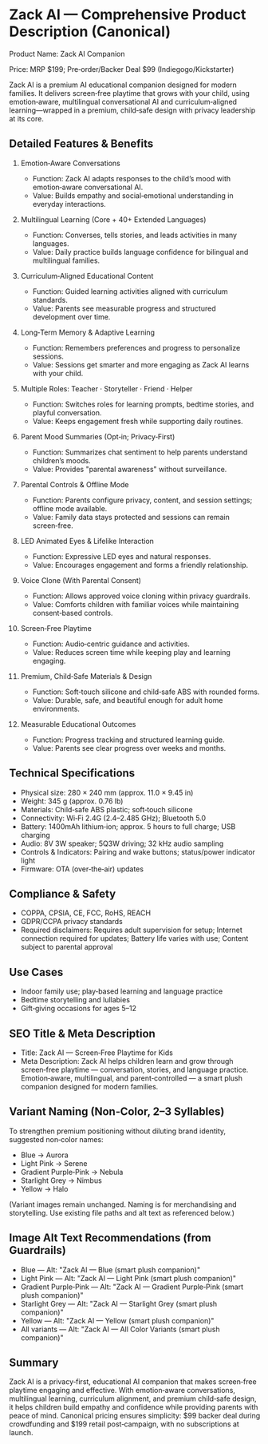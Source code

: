 # Zack AI — Comprehensive Product Description (Canonical)

Product Name: Zack AI Companion

Price: MRP $199; Pre‑order/Backer Deal $99 (Indiegogo/Kickstarter)

Zack AI is a premium AI educational companion designed for modern families. It delivers screen‑free playtime that grows with your child, using emotion‑aware, multilingual conversational AI and curriculum‑aligned learning—wrapped in a premium, child‑safe design with privacy leadership at its core.

## Detailed Features & Benefits

1. Emotion‑Aware Conversations
   - Function: Zack AI adapts responses to the child’s mood with emotion‑aware conversational AI.
   - Value: Builds empathy and social‑emotional understanding in everyday interactions.

2. Multilingual Learning (Core + 40+ Extended Languages)
   - Function: Converses, tells stories, and leads activities in many languages.
   - Value: Daily practice builds language confidence for bilingual and multilingual families.

3. Curriculum‑Aligned Educational Content
   - Function: Guided learning activities aligned with curriculum standards.
   - Value: Parents see measurable progress and structured development over time.

4. Long‑Term Memory & Adaptive Learning
   - Function: Remembers preferences and progress to personalize sessions.
   - Value: Sessions get smarter and more engaging as Zack AI learns with your child.

5. Multiple Roles: Teacher · Storyteller · Friend · Helper
   - Function: Switches roles for learning prompts, bedtime stories, and playful conversation.
   - Value: Keeps engagement fresh while supporting daily routines.

6. Parent Mood Summaries (Opt‑in; Privacy‑First)
   - Function: Summarizes chat sentiment to help parents understand children’s moods.
   - Value: Provides "parental awareness" without surveillance.

7. Parental Controls & Offline Mode
   - Function: Parents configure privacy, content, and session settings; offline mode available.
   - Value: Family data stays protected and sessions can remain screen‑free.

8. LED Animated Eyes & Lifelike Interaction
   - Function: Expressive LED eyes and natural responses.
   - Value: Encourages engagement and forms a friendly relationship.

9. Voice Clone (With Parental Consent)
   - Function: Allows approved voice cloning within privacy guardrails.
   - Value: Comforts children with familiar voices while maintaining consent‑based controls.

10. Screen‑Free Playtime
    - Function: Audio‑centric guidance and activities.
    - Value: Reduces screen time while keeping play and learning engaging.

11. Premium, Child‑Safe Materials & Design
    - Function: Soft‑touch silicone and child‑safe ABS with rounded forms.
    - Value: Durable, safe, and beautiful enough for adult home environments.

12. Measurable Educational Outcomes
    - Function: Progress tracking and structured learning guide.
    - Value: Parents see clear progress over weeks and months.

## Technical Specifications

- Physical size: 280 × 240 mm (approx. 11.0 × 9.45 in)
- Weight: 345 g (approx. 0.76 lb)
- Materials: Child‑safe ABS plastic; soft‑touch silicone
- Connectivity: Wi‑Fi 2.4G (2.4–2.485 GHz); Bluetooth 5.0
- Battery: 1400mAh lithium‑ion; approx. 5 hours to full charge; USB charging
- Audio: 8V 3W speaker; 5Q3W driving; 32 kHz audio sampling
- Controls & Indicators: Pairing and wake buttons; status/power indicator light
- Firmware: OTA (over‑the‑air) updates

## Compliance & Safety

- COPPA, CPSIA, CE, FCC, RoHS, REACH
- GDPR/CCPA privacy standards
- Required disclaimers: Requires adult supervision for setup; Internet connection required for updates; Battery life varies with use; Content subject to parental approval

## Use Cases

- Indoor family use; play‑based learning and language practice
- Bedtime storytelling and lullabies
- Gift‑giving occasions for ages 5–12

## SEO Title & Meta Description

- Title: Zack AI — Screen‑Free Playtime for Kids
- Meta Description: Zack AI helps children learn and grow through screen‑free playtime — conversation, stories, and language practice. Emotion‑aware, multilingual, and parent‑controlled — a smart plush companion designed for modern families.

## Variant Naming (Non‑Color, 2–3 Syllables)

To strengthen premium positioning without diluting brand identity, suggested non‑color names:
- Blue → Aurora
- Light Pink → Serene
- Gradient Purple‑Pink → Nebula
- Starlight Grey → Nimbus
- Yellow → Halo

(Variant images remain unchanged. Naming is for merchandising and storytelling. Use existing file paths and alt text as referenced below.)

## Image Alt Text Recommendations (from Guardrails)

- Blue — Alt: "Zack AI — Blue (smart plush companion)"
- Light Pink — Alt: "Zack AI — Light Pink (smart plush companion)"
- Gradient Purple‑Pink — Alt: "Zack AI — Gradient Purple‑Pink (smart plush companion)"
- Starlight Grey — Alt: "Zack AI — Starlight Grey (smart plush companion)"
- Yellow — Alt: "Zack AI — Yellow (smart plush companion)"
- All variants — Alt: "Zack AI — All Color Variants (smart plush companion)"

## Summary

Zack AI is a privacy‑first, educational AI companion that makes screen‑free playtime engaging and effective. With emotion‑aware conversations, multilingual learning, curriculum alignment, and premium child‑safe design, it helps children build empathy and confidence while providing parents with peace of mind. Canonical pricing ensures simplicity: $99 backer deal during crowdfunding and $199 retail post‑campaign, with no subscriptions at launch.
